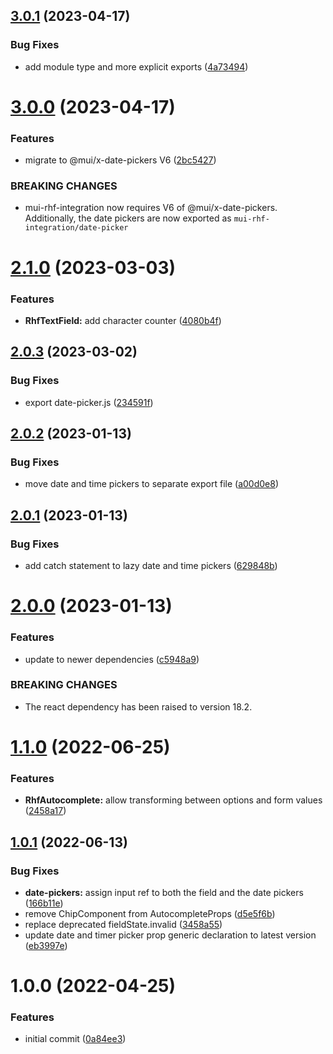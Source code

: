 ## [3.0.1](https://github.com/dasprid/mui-rhf-integration/compare/v3.0.0...v3.0.1) (2023-04-17)


### Bug Fixes

* add module type and more explicit exports ([4a73494](https://github.com/dasprid/mui-rhf-integration/commit/4a734946c8927c8721d63f70f3b782805353bee2))

# [3.0.0](https://github.com/dasprid/mui-rhf-integration/compare/v2.1.0...v3.0.0) (2023-04-17)


### Features

* migrate to @mui/x-date-pickers V6 ([2bc5427](https://github.com/dasprid/mui-rhf-integration/commit/2bc5427dcd48e9723aca2b9382a2712577c2b635))


### BREAKING CHANGES

* mui-rhf-integration now requires V6 of @mui/x-date-pickers.
Additionally, the date pickers are now exported as
`mui-rhf-integration/date-picker`

# [2.1.0](https://github.com/dasprid/mui-rhf-integration/compare/v2.0.3...v2.1.0) (2023-03-03)


### Features

* **RhfTextField:** add character counter ([4080b4f](https://github.com/dasprid/mui-rhf-integration/commit/4080b4ffd22b84178c8af88f773e4df8fd58fc0e))

## [2.0.3](https://github.com/dasprid/mui-rhf-integration/compare/v2.0.2...v2.0.3) (2023-03-02)


### Bug Fixes

* export date-picker.js ([234591f](https://github.com/dasprid/mui-rhf-integration/commit/234591f8c50f256a14a87f003684e24aa7da4d8d))

## [2.0.2](https://github.com/dasprid/mui-rhf-integration/compare/v2.0.1...v2.0.2) (2023-01-13)


### Bug Fixes

* move date and time pickers to separate export file ([a00d0e8](https://github.com/dasprid/mui-rhf-integration/commit/a00d0e81919ae1864ecfa05642d580988fe581b7))

## [2.0.1](https://github.com/dasprid/mui-rhf-integration/compare/v2.0.0...v2.0.1) (2023-01-13)


### Bug Fixes

* add catch statement to lazy date and time pickers ([629848b](https://github.com/dasprid/mui-rhf-integration/commit/629848b37bd39b06fd409b04f9979784d87412f2))

# [2.0.0](https://github.com/dasprid/mui-rhf-integration/compare/v1.1.0...v2.0.0) (2023-01-13)


### Features

* update to newer dependencies ([c5948a9](https://github.com/dasprid/mui-rhf-integration/commit/c5948a939505dbddebec3ee1da5a17186316d3eb))


### BREAKING CHANGES

* The react dependency has been raised to version 18.2.

# [1.1.0](https://github.com/dasprid/mui-rhf-integration/compare/v1.0.1...v1.1.0) (2022-06-25)


### Features

* **RhfAutocomplete:** allow transforming between options and form values ([2458a17](https://github.com/dasprid/mui-rhf-integration/commit/2458a17786d056ca8524364570f39926566a2ffd))

## [1.0.1](https://github.com/dasprid/mui-rhf-integration/compare/v1.0.0...v1.0.1) (2022-06-13)


### Bug Fixes

* **date-pickers:** assign input ref to both the field and the date pickers ([166b11e](https://github.com/dasprid/mui-rhf-integration/commit/166b11e7abbc82f06c63a5473c707216c01753c1))
* remove ChipComponent from AutocompleteProps ([d5e5f6b](https://github.com/dasprid/mui-rhf-integration/commit/d5e5f6b2cd2a88349905a72faed6eebd64f6f414))
* replace deprecated fieldState.invalid ([3458a55](https://github.com/dasprid/mui-rhf-integration/commit/3458a555192ed8cfd8e075d22eb3a8cfb0eab705))
* update date and timer picker prop generic declaration to latest version ([eb3997e](https://github.com/dasprid/mui-rhf-integration/commit/eb3997e2494c6ece58e11e9a847cbb5d7c7a3514))

# 1.0.0 (2022-04-25)


### Features

* initial commit ([0a84ee3](https://github.com/dasprid/mui-rhf-integration/commit/0a84ee3b14cb08d09bb342d61cdbd92e1386bdfa))
